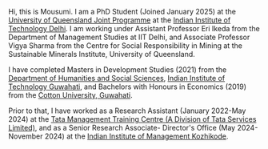 Hi, this is Mousumi. I am a PhD Student (Joined January 2025) at the [University of Queensland Joint Programme]([url](https://uqiitd.org/)) at the [Indian Institute of Technology Delhi]([url](https://home.iitd.ac.in/)). I am working under Assistant Professor Eri Ikeda from the Department of Management Studies at IIT Delhi, and Associate Professor Vigya Sharma from the Centre for Social Responsibility in Mining at the Sustainable Minerals Institute, University of Queensland.

I have completed Masters in Development Studies (2021) from the [Department of Humanities and Social Sciences]([url](https://www.iitg.ac.in/hss/)), [Indian Institute of Technology Guwahati]([url](https://www.iitg.ac.in/)), and Bachelors with Honours in Economics (2019) from the [Cotton University, Guwahati]([url](https://cottonuniversity.ac.in/)).

Prior to that, I have worked as a Research Assistant (January 2022-May 2024) at the [Tata Management Training Centre (A Division of Tata Services Limited)]([url](https://www.tmtctata.com/)), and as a Senior Research Associate- Director's Office (May 2024-November 2024) at the [Indian Institute of Management Kozhikode]([url](https://www.iimk.ac.in/)).
